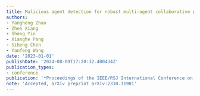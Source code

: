 ```yaml
---
title: Malicious agent detection for robust multi-agent collaborative perception
authors:
- Yangheng Zhao
- Zhen Xiang
- Sheng Yin
- Xianghe Pang
- Siheng Chen
- Yanfeng Wang
date: '2023-01-01'
publishDate: '2024-08-09T17:20:32.400434Z'
publication_types:
- conference
publication: '*Proceedings of the IEEE/RSJ International Conference on Intelligent Robots and Systems (IROS 2024)*'
note: 'Accepted, arXiv preprint arXiv:2310.11901'
---
```

